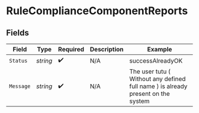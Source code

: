 # RuleComplianceComponentReports


## Fields

| Field                                                                            | Type                                                                             | Required                                                                         | Description                                                                      | Example                                                                          |
| -------------------------------------------------------------------------------- | -------------------------------------------------------------------------------- | -------------------------------------------------------------------------------- | -------------------------------------------------------------------------------- | -------------------------------------------------------------------------------- |
| `Status`                                                                         | *string*                                                                         | :heavy_check_mark:                                                               | N/A                                                                              | successAlreadyOK                                                                 |
| `Message`                                                                        | *string*                                                                         | :heavy_check_mark:                                                               | N/A                                                                              | The user tutu ( Without any defined full name ) is already present on the system |